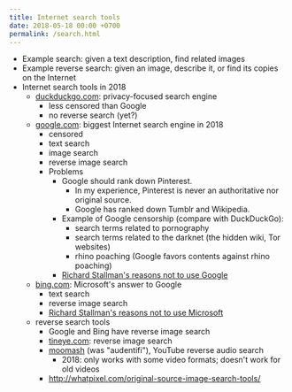 ```yaml
---
title: Internet search tools
date: 2018-05-18 00:00 +0700
permalink: /search.html
---
```


- Example search: given a text description, find related images
- Example reverse search: given an image, describe it, or find its copies on the Internet
- Internet search tools in 2018
    - [duckduckgo.com](https://duckduckgo.com/): privacy-focused search engine
        - less censored than Google
        - no reverse search (yet?)
    - [google.com](https://google.com/): biggest Internet search engine in 2018
        - censored
        - text search
        - image search
        - reverse image search
        - Problems
            - Google should rank down Pinterest.
                - In my experience, Pinterest is never an authoritative nor original source.
                - Google has ranked down Tumblr and Wikipedia.
            - Example of Google censorship (compare with DuckDuckGo):
                - search terms related to pornography
                - search terms related to the darknet (the hidden wiki, Tor websites)
                - rhino poaching (Google favors contents against rhino poaching)
            - [Richard Stallman's reasons not to use Google](https://stallman.org/google.html)
    - [bing.com](https://www.bing.com/): Microsoft's answer to Google
        - text search
        - reverse image search
        - [Richard Stallman's reasons not to use Microsoft](https://stallman.org/microsoft.html)
    - reverse search tools
        - Google and Bing have reverse image search
        - [tineye.com](https://tineye.com/): reverse image search
        - [moomash](http://www.mooma.sh) (was "audentifi"), YouTube reverse audio search
            - 2018: only works with some video formats; doesn't work for old videos
        - http://whatpixel.com/original-source-image-search-tools/
